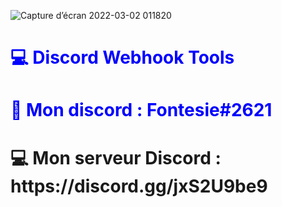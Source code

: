 ![Capture d’écran 2022-03-02 011820](https://user-images.githubusercontent.com/57833419/156270767-9f1bedbb-44ae-4df1-9dc5-2c69109ff8e4.png)


<h1 style="color:blue;">💻 Discord Webhook Tools</h1>
<h1 style="color:blue;">📶 Mon discord : Fontesie#2621</h1>
<h1>💻 Mon serveur Discord : https://discord.gg/jxS2U9be9</h1>
